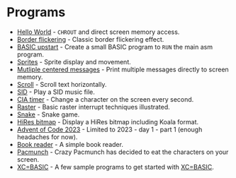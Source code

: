 # Programs

- [Hello World](hello) - `CHROUT` and direct screen memory access.
- [Border flickering](border-flicker) - Classic border flickering effect.
- [BASIC upstart](upstart) - Create a small BASIC program to `RUN` the main asm program.
- [Sprites](sprites) - Sprite display and movement.
- [Mutliple centered messages](screen-messages) - Print multiple messages directly to screen memory.
- [Scroll](scroll) - Scroll text horizontally.
- [SID](sid) - Play a SID music file.
- [CIA timer](timer-irq) - Change a character on the screen every second.
- [Raster](raster) - Basic raster interrupt techniques illustrated.
- [Snake](snake) - Snake game.
- [HiRes bitmap](hires) - Display a HiRes bitmap including Koala format.
- [Advent of Code 2023](aoc) - Limited to 2023 - day 1 - part 1 (enough headaches for now).
- [Book reader](book-reader) - A simple book reader.
- [Pacmunch](pacmunch) - Crazy Pacmunch has decided to eat the characters on your screen.
- [XC=BASIC](xc-basic) - A few sample programs to get started with [XC=BASIC](https://xc-basic.net/).
